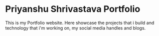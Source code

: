 # Priyanshu Shrivastava Portfolio 

This is my Portfolio website. Here showcase  the projects that i build and technology that i'm working  on, my social media handles and  blogs. 
